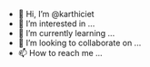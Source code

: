 - 👋 Hi, I’m @karthiciet
- 👀 I’m interested in ...
- 🌱 I’m currently learning ...
- 💞️ I’m looking to collaborate on ...
- 📫 How to reach me ...

<!---
karthiciet/karthiciet is a ✨ special ✨ repository because its `README.md` (this file) appears on your GitHub profile.
You can click the Preview link to take a look at your changes.
--->
